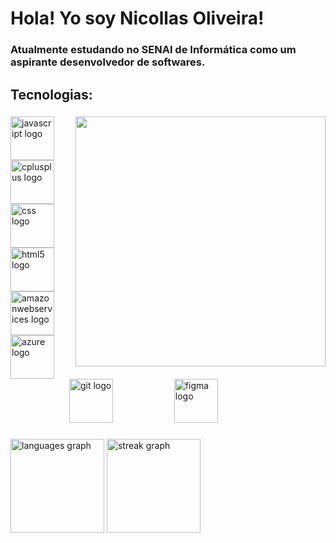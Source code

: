 <h1 align="left">Hola! Yo soy Nicollas Oliveira!</h1>

###

<h3 align="left">Atualmente estudando no SENAI de Informática como um aspirante desenvolvedor de softwares.</h3>

###

<h2 align="left">Tecnologias:</h2>

###

<img align="right" height="400" src="https://image2url.com/images/1759177764571-0ff9f0a9-aecc-4056-83aa-cf73a8ad4cde.jpg"  />

###

<div align="left">
  <img src="https://cdn.jsdelivr.net/gh/devicons/devicon/icons/javascript/javascript-original.svg" height="70" alt="javascript logo"  />
  <img width="90" />
  <img src="https://cdn.jsdelivr.net/gh/devicons/devicon/icons/cplusplus/cplusplus-original.svg" height="70" alt="cplusplus logo"  />
  <img width="90" />
  <img src="https://cdn.jsdelivr.net/gh/devicons/devicon/icons/css3/css3-original.svg" height="70" alt="css logo"  />
  <img width="90" />
  <img src="https://cdn.jsdelivr.net/gh/devicons/devicon/icons/html5/html5-original.svg" height="70" alt="html5 logo"  />
  <img width="90" />
  <img src="https://cdn.jsdelivr.net/gh/devicons/devicon/icons/amazonwebservices/amazonwebservices-line-wordmark.svg" height="70" alt="amazonwebservices logo"  />
  <img width="90" />
  <img src="https://cdn.jsdelivr.net/gh/devicons/devicon/icons/azure/azure-original.svg" height="70" alt="azure logo"  />
  <img width="90" />
  <img src="https://cdn.jsdelivr.net/gh/devicons/devicon/icons/git/git-original.svg" height="70" alt="git logo"  />
  <img width="90" />
  <img src="https://cdn.jsdelivr.net/gh/devicons/devicon/icons/figma/figma-original.svg" height="70" alt="figma logo"  />
</div>

###

<div align="left">
  <img src="https://github-readme-stats.vercel.app/api/top-langs?username=nicollasOR&locale=en&hide_title=false&layout=compact&card_width=320&langs_count=5&theme=dracula&hide_border=false&order=2" height="150" alt="languages graph"  />
  <img src="https://streak-stats.demolab.com?user=nicollasOR&locale=en&mode=daily&theme=dracula&hide_border=false&border_radius=5&order=3" height="150" alt="streak graph"  />
</div>

###
